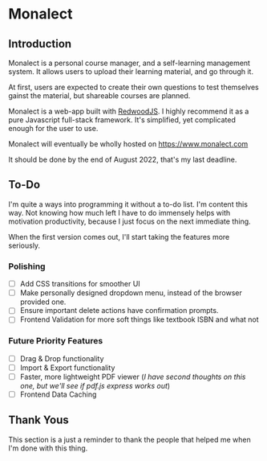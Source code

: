 # Monalect

## Introduction

Monalect is a personal course manager, and a self-learning management system. It allows users to upload their learning material, and go through it.

At first, users are expected to create their own questions to test themselves gainst the material, but shareable courses are planned.

Monalect is a web-app built with [RedwoodJS](https://redwoodjs.com/). I highly recommend it as a pure Javascript full-stack framework. It's simplified, yet complicated enough for the user to use.

Monalect will eventually be wholly hosted on https://www.monalect.com 

It should be done by the end of August 2022, that's my last deadline.

## To-Do

I'm quite a ways into programming it without a to-do list. I'm content this way. Not knowing how much left I have to do immensely helps with motivation productivity, because I just focus on the next immediate thing.

When the first version comes out, I'll start taking the features more seriously.

### Polishing 

+ [ ] Add CSS transitions for smoother UI
+ [ ] Make personally designed dropdown menu, instead of the browser provided one.
+ [ ] Ensure important delete actions have confirmation prompts.
+ [ ] Frontend Validation for more soft things like textbook ISBN and what not

### Future Priority Features

+ [ ] Drag & Drop functionality 
+ [ ] Import & Export functionality
+ [ ] Faster, more lightweight PDF viewer (*I have second thoughts on this one, but we'll see if pdf.js express works out*)
+ [ ] Frontend Data Caching

## Thank Yous

This section is a just a reminder to thank the people that helped me when I'm done with this thing.
